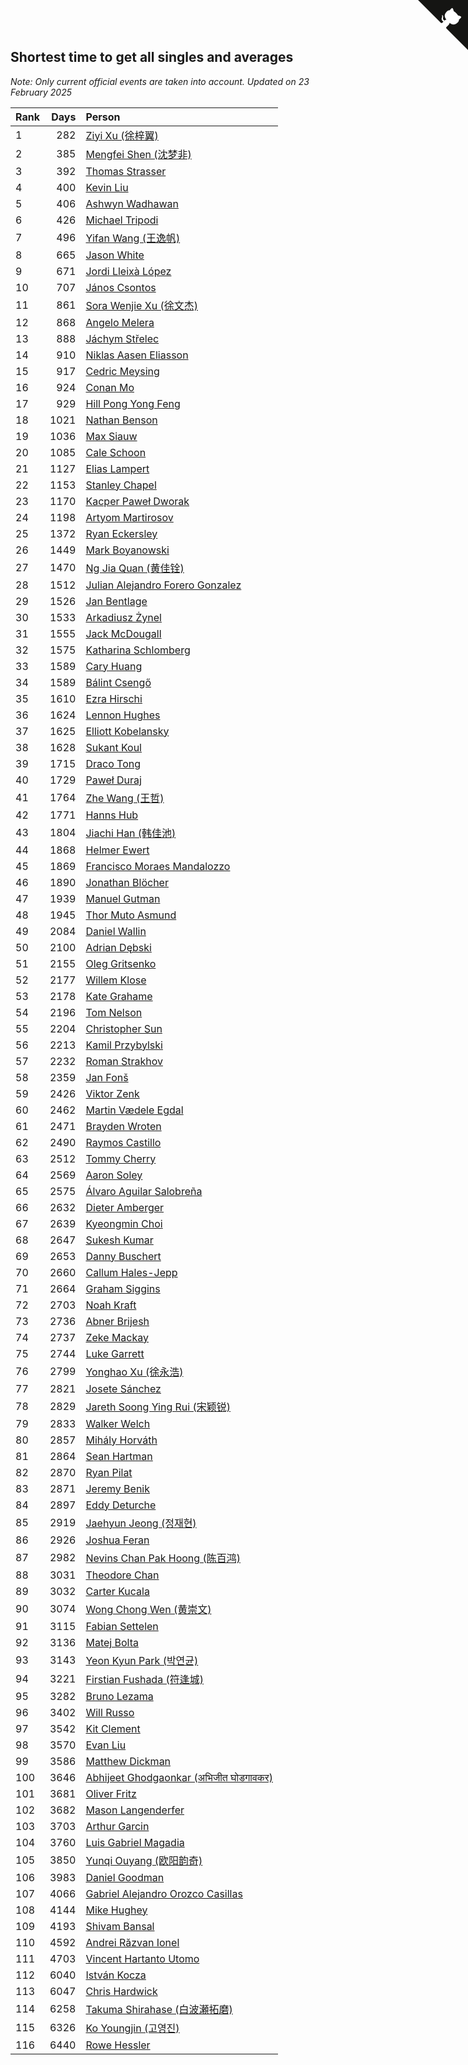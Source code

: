 ## Shortest time to get all singles and averages

*Note: Only current official events are taken into account.*
*Updated on 23 February 2025*

| Rank | Days | Person |
| :--- | ---: | :--- |
| 1 | 282 | [Ziyi Xu (徐梓翼)](https://www.worldcubeassociation.org/persons/2023XUZI01) |
| 2 | 385 | [Mengfei Shen (沈梦非)](https://www.worldcubeassociation.org/persons/2018SHEN07) |
| 3 | 392 | [Thomas Strasser](https://www.worldcubeassociation.org/persons/2022STRA10) |
| 4 | 400 | [Kevin Liu](https://www.worldcubeassociation.org/persons/2023LIUK02) |
| 5 | 406 | [Ashwyn Wadhawan](https://www.worldcubeassociation.org/persons/2022WADH02) |
| 6 | 426 | [Michael Tripodi](https://www.worldcubeassociation.org/persons/2021TRIP01) |
| 7 | 496 | [Yifan Wang (王逸帆)](https://www.worldcubeassociation.org/persons/2017WANY29) |
| 8 | 665 | [Jason White](https://www.worldcubeassociation.org/persons/2016WHIT16) |
| 9 | 671 | [Jordi Lleixà López](https://www.worldcubeassociation.org/persons/2023LOPE09) |
| 10 | 707 | [János Csontos](https://www.worldcubeassociation.org/persons/2022CSON01) |
| 11 | 861 | [Sora Wenjie Xu (徐文杰)](https://www.worldcubeassociation.org/persons/2016XUWE02) |
| 12 | 868 | [Angelo Melera](https://www.worldcubeassociation.org/persons/2022MELE01) |
| 13 | 888 | [Jáchym Střelec](https://www.worldcubeassociation.org/persons/2022STRE03) |
| 14 | 910 | [Niklas Aasen Eliasson](https://www.worldcubeassociation.org/persons/2021ELIA01) |
| 15 | 917 | [Cedric Meysing](https://www.worldcubeassociation.org/persons/2017MEYS02) |
| 16 | 924 | [Conan Mo](https://www.worldcubeassociation.org/persons/2020MOCO01) |
| 17 | 929 | [Hill Pong Yong Feng](https://www.worldcubeassociation.org/persons/2017FENG10) |
| 18 | 1021 | [Nathan Benson](https://www.worldcubeassociation.org/persons/2022BENS01) |
| 19 | 1036 | [Max Siauw](https://www.worldcubeassociation.org/persons/2017SIAU02) |
| 20 | 1085 | [Cale Schoon](https://www.worldcubeassociation.org/persons/2014SCHO02) |
| 21 | 1127 | [Elias Lampert](https://www.worldcubeassociation.org/persons/2021LAMP01) |
| 22 | 1153 | [Stanley Chapel](https://www.worldcubeassociation.org/persons/2016CHAP04) |
| 23 | 1170 | [Kacper Paweł Dworak](https://www.worldcubeassociation.org/persons/2020DWOR01) |
| 24 | 1198 | [Artyom Martirosov](https://www.worldcubeassociation.org/persons/2016MART29) |
| 25 | 1372 | [Ryan Eckersley](https://www.worldcubeassociation.org/persons/2019ECKE02) |
| 26 | 1449 | [Mark Boyanowski](https://www.worldcubeassociation.org/persons/2014BOYA01) |
| 27 | 1470 | [Ng Jia Quan (黄佳铨)](https://www.worldcubeassociation.org/persons/2015QUAN03) |
| 28 | 1512 | [Julian Alejandro Forero Gonzalez](https://www.worldcubeassociation.org/persons/2018GONZ30) |
| 29 | 1526 | [Jan Bentlage](https://www.worldcubeassociation.org/persons/2010BENT01) |
| 30 | 1533 | [Arkadiusz Żynel](https://www.worldcubeassociation.org/persons/2018ZYNE01) |
| 31 | 1555 | [Jack McDougall](https://www.worldcubeassociation.org/persons/2020MCDO01) |
| 32 | 1575 | [Katharina Schlomberg](https://www.worldcubeassociation.org/persons/2020SCHL01) |
| 33 | 1589 | [Cary Huang](https://www.worldcubeassociation.org/persons/2015HUAN48) |
| 34 | 1589 | [Bálint Csengő](https://www.worldcubeassociation.org/persons/2019CSEN01) |
| 35 | 1610 | [Ezra Hirschi](https://www.worldcubeassociation.org/persons/2019HIRS01) |
| 36 | 1624 | [Lennon Hughes](https://www.worldcubeassociation.org/persons/2017HUGH04) |
| 37 | 1625 | [Elliott Kobelansky](https://www.worldcubeassociation.org/persons/2019KOBE03) |
| 38 | 1628 | [Sukant Koul](https://www.worldcubeassociation.org/persons/2014KOUL01) |
| 39 | 1715 | [Draco Tong](https://www.worldcubeassociation.org/persons/2020TONG02) |
| 40 | 1729 | [Paweł Duraj](https://www.worldcubeassociation.org/persons/2016DURA09) |
| 41 | 1764 | [Zhe Wang (王哲)](https://www.worldcubeassociation.org/persons/2019WANZ21) |
| 42 | 1771 | [Hanns Hub](https://www.worldcubeassociation.org/persons/2013HUBH01) |
| 43 | 1804 | [Jiachi Han (韩佳池)](https://www.worldcubeassociation.org/persons/2014HANJ02) |
| 44 | 1868 | [Helmer Ewert](https://www.worldcubeassociation.org/persons/2015EWER01) |
| 45 | 1869 | [Francisco Moraes Mandalozzo](https://www.worldcubeassociation.org/persons/2017MAND13) |
| 46 | 1890 | [Jonathan Blöcher](https://www.worldcubeassociation.org/persons/2018BLOC01) |
| 47 | 1939 | [Manuel Gutman](https://www.worldcubeassociation.org/persons/2017GUTM01) |
| 48 | 1945 | [Thor Muto Asmund](https://www.worldcubeassociation.org/persons/2017ASMU01) |
| 49 | 2084 | [Daniel Wallin](https://www.worldcubeassociation.org/persons/2013WALL03) |
| 50 | 2100 | [Adrian Dębski](https://www.worldcubeassociation.org/persons/2017DEBS01) |
| 51 | 2155 | [Oleg Gritsenko](https://www.worldcubeassociation.org/persons/2011GRIT01) |
| 52 | 2177 | [Willem Klose](https://www.worldcubeassociation.org/persons/2017KLOS01) |
| 53 | 2178 | [Kate Grahame](https://www.worldcubeassociation.org/persons/2018GRAH05) |
| 54 | 2196 | [Tom Nelson](https://www.worldcubeassociation.org/persons/2013NELS01) |
| 55 | 2204 | [Christopher Sun](https://www.worldcubeassociation.org/persons/2017SUNC02) |
| 56 | 2213 | [Kamil Przybylski](https://www.worldcubeassociation.org/persons/2016PRZY01) |
| 57 | 2232 | [Roman Strakhov](https://www.worldcubeassociation.org/persons/2012STRA02) |
| 58 | 2359 | [Jan Fonš](https://www.worldcubeassociation.org/persons/2017FONS04) |
| 59 | 2426 | [Viktor Zenk](https://www.worldcubeassociation.org/persons/2016ZENK01) |
| 60 | 2462 | [Martin Vædele Egdal](https://www.worldcubeassociation.org/persons/2013EGDA02) |
| 61 | 2471 | [Brayden Wroten](https://www.worldcubeassociation.org/persons/2018WROT01) |
| 62 | 2490 | [Raymos Castillo](https://www.worldcubeassociation.org/persons/2017CAST41) |
| 63 | 2512 | [Tommy Cherry](https://www.worldcubeassociation.org/persons/2015CHER07) |
| 64 | 2569 | [Aaron Soley](https://www.worldcubeassociation.org/persons/2017SOLE01) |
| 65 | 2575 | [Álvaro Aguilar Salobreña](https://www.worldcubeassociation.org/persons/2015SALO01) |
| 66 | 2632 | [Dieter Amberger](https://www.worldcubeassociation.org/persons/2016AMBE02) |
| 67 | 2639 | [Kyeongmin Choi](https://www.worldcubeassociation.org/persons/2017CHOI07) |
| 68 | 2647 | [Sukesh Kumar](https://www.worldcubeassociation.org/persons/2017KUMA30) |
| 69 | 2653 | [Danny Buschert](https://www.worldcubeassociation.org/persons/2017BUSC03) |
| 70 | 2660 | [Callum Hales-Jepp](https://www.worldcubeassociation.org/persons/2012HALE01) |
| 71 | 2664 | [Graham Siggins](https://www.worldcubeassociation.org/persons/2016SIGG01) |
| 72 | 2703 | [Noah Kraft](https://www.worldcubeassociation.org/persons/2016KRAF01) |
| 73 | 2736 | [Abner Brijesh](https://www.worldcubeassociation.org/persons/2016BRIJ01) |
| 74 | 2737 | [Zeke Mackay](https://www.worldcubeassociation.org/persons/2015MACK06) |
| 75 | 2744 | [Luke Garrett](https://www.worldcubeassociation.org/persons/2017GARR05) |
| 76 | 2799 | [Yonghao Xu (徐永浩)](https://www.worldcubeassociation.org/persons/2017XUYO01) |
| 77 | 2821 | [Josete Sánchez](https://www.worldcubeassociation.org/persons/2015SANC18) |
| 78 | 2829 | [Jareth Soong Ying Rui (宋颖锐)](https://www.worldcubeassociation.org/persons/2016SOON01) |
| 79 | 2833 | [Walker Welch](https://www.worldcubeassociation.org/persons/2011WELC01) |
| 80 | 2857 | [Mihály Horváth](https://www.worldcubeassociation.org/persons/2016HORV04) |
| 81 | 2864 | [Sean Hartman](https://www.worldcubeassociation.org/persons/2016HART02) |
| 82 | 2870 | [Ryan Pilat](https://www.worldcubeassociation.org/persons/2016PILA03) |
| 83 | 2871 | [Jeremy Benik](https://www.worldcubeassociation.org/persons/2016BENI05) |
| 84 | 2897 | [Eddy Deturche](https://www.worldcubeassociation.org/persons/2014DETU01) |
| 85 | 2919 | [Jaehyun Jeong (정재현)](https://www.worldcubeassociation.org/persons/2016JEON02) |
| 86 | 2926 | [Joshua Feran](https://www.worldcubeassociation.org/persons/2011FERA01) |
| 87 | 2982 | [Nevins Chan Pak Hoong (陈百鸿)](https://www.worldcubeassociation.org/persons/2010CHAN20) |
| 88 | 3031 | [Theodore Chan](https://www.worldcubeassociation.org/persons/2016CHAN25) |
| 89 | 3032 | [Carter Kucala](https://www.worldcubeassociation.org/persons/2015KUCA01) |
| 90 | 3074 | [Wong Chong Wen (黄崇文)](https://www.worldcubeassociation.org/persons/2014WENW01) |
| 91 | 3115 | [Fabian Settelen](https://www.worldcubeassociation.org/persons/2015SETT01) |
| 92 | 3136 | [Matej Bolta](https://www.worldcubeassociation.org/persons/2015BOLT01) |
| 93 | 3143 | [Yeon Kyun Park (박연균)](https://www.worldcubeassociation.org/persons/2016PARK10) |
| 94 | 3221 | [Firstian Fushada (符逢城)](https://www.worldcubeassociation.org/persons/2015FUSH01) |
| 95 | 3282 | [Bruno Lezama](https://www.worldcubeassociation.org/persons/2014LEZA02) |
| 96 | 3402 | [Will Russo](https://www.worldcubeassociation.org/persons/2015RUSS03) |
| 97 | 3542 | [Kit Clement](https://www.worldcubeassociation.org/persons/2008CLEM01) |
| 98 | 3570 | [Evan Liu](https://www.worldcubeassociation.org/persons/2009LIUE01) |
| 99 | 3586 | [Matthew Dickman](https://www.worldcubeassociation.org/persons/2013DICK01) |
| 100 | 3646 | [Abhijeet Ghodgaonkar (अभिजीत घोडगावकर)](https://www.worldcubeassociation.org/persons/2013GHOD01) |
| 101 | 3681 | [Oliver Fritz](https://www.worldcubeassociation.org/persons/2014FRIT02) |
| 102 | 3682 | [Mason Langenderfer](https://www.worldcubeassociation.org/persons/2013LANG03) |
| 103 | 3703 | [Arthur Garcin](https://www.worldcubeassociation.org/persons/2014GARC27) |
| 104 | 3760 | [Luis Gabriel Magadia](https://www.worldcubeassociation.org/persons/2014MAGA04) |
| 105 | 3850 | [Yunqi Ouyang (欧阳韵奇)](https://www.worldcubeassociation.org/persons/2007YUNQ01) |
| 106 | 3983 | [Daniel Goodman](https://www.worldcubeassociation.org/persons/2013GOOD01) |
| 107 | 4066 | [Gabriel Alejandro Orozco Casillas](https://www.worldcubeassociation.org/persons/2008CASI01) |
| 108 | 4144 | [Mike Hughey](https://www.worldcubeassociation.org/persons/2007HUGH01) |
| 109 | 4193 | [Shivam Bansal](https://www.worldcubeassociation.org/persons/2011BANS02) |
| 110 | 4592 | [Andrei Răzvan Ionel](https://www.worldcubeassociation.org/persons/2012IONE01) |
| 111 | 4703 | [Vincent Hartanto Utomo](https://www.worldcubeassociation.org/persons/2010UTOM01) |
| 112 | 6040 | [István Kocza](https://www.worldcubeassociation.org/persons/2005KOCZ01) |
| 113 | 6047 | [Chris Hardwick](https://www.worldcubeassociation.org/persons/2003HARD01) |
| 114 | 6258 | [Takuma Shirahase (白波瀬拓磨)](https://www.worldcubeassociation.org/persons/2007SHIR01) |
| 115 | 6326 | [Ko Youngjin (고영진)](https://www.worldcubeassociation.org/persons/2007YOUN04) |
| 116 | 6440 | [Rowe Hessler](https://www.worldcubeassociation.org/persons/2007HESS01) |


<a href="https://github.com/JustinTimeCuber/wca_statistics" class="github-corner" aria-label="View source on Github"><svg width="80" height="80" viewBox="0 0 250 250" style="fill:#151513; color:#fff; position: absolute; top: 0; border: 0; right: 0;" aria-hidden="true"><path d="M0,0 L115,115 L130,115 L142,142 L250,250 L250,0 Z"></path><path d="M128.3,109.0 C113.8,99.7 119.0,89.6 119.0,89.6 C122.0,82.7 120.5,78.6 120.5,78.6 C119.2,72.0 123.4,76.3 123.4,76.3 C127.3,80.9 125.5,87.3 125.5,87.3 C122.9,97.6 130.6,101.9 134.4,103.2" fill="currentColor" style="transform-origin: 130px 106px;" class="octo-arm"></path><path d="M115.0,115.0 C114.9,115.1 118.7,116.5 119.8,115.4 L133.7,101.6 C136.9,99.2 139.9,98.4 142.2,98.6 C133.8,88.0 127.5,74.4 143.8,58.0 C148.5,53.4 154.0,51.2 159.7,51.0 C160.3,49.4 163.2,43.6 171.4,40.1 C171.4,40.1 176.1,42.5 178.8,56.2 C183.1,58.6 187.2,61.8 190.9,65.4 C194.5,69.0 197.7,73.2 200.1,77.6 C213.8,80.2 216.3,84.9 216.3,84.9 C212.7,93.1 206.9,96.0 205.4,96.6 C205.1,102.4 203.0,107.8 198.3,112.5 C181.9,128.9 168.3,122.5 157.7,114.1 C157.9,116.9 156.7,120.9 152.7,124.9 L141.0,136.5 C139.8,137.7 141.6,141.9 141.8,141.8 Z" fill="currentColor" class="octo-body"></path></svg></a><style>.github-corner:hover .octo-arm{animation:octocat-wave 560ms ease-in-out}@keyframes octocat-wave{0%,100%{transform:rotate(0)}20%,60%{transform:rotate(-25deg)}40%,80%{transform:rotate(10deg)}}@media (max-width:500px){.github-corner:hover .octo-arm{animation:none}.github-corner .octo-arm{animation:octocat-wave 560ms ease-in-out}}</style>
